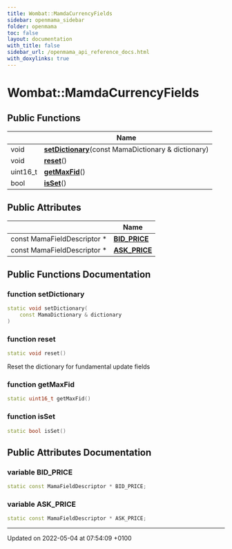 ```yaml
---
title: Wombat::MamdaCurrencyFields
sidebar: openmama_sidebar
folder: openmama
toc: false
layout: documentation
with_title: false
sidebar_url: /openmama_api_reference_docs.html
with_doxylinks: true
---
```


# Wombat::MamdaCurrencyFields





## Public Functions

|                | Name           |
| -------------- | -------------- |
| void | **[setDictionary](classWombat_1_1MamdaCurrencyFields.html#function-setdictionary)**(const MamaDictionary & dictionary) |
| void | **[reset](classWombat_1_1MamdaCurrencyFields.html#function-reset)**() |
| uint16_t | **[getMaxFid](classWombat_1_1MamdaCurrencyFields.html#function-getmaxfid)**() |
| bool | **[isSet](classWombat_1_1MamdaCurrencyFields.html#function-isset)**() |

## Public Attributes

|                | Name           |
| -------------- | -------------- |
| const MamaFieldDescriptor * | **[BID_PRICE](classWombat_1_1MamdaCurrencyFields.html#variable-bid-price)**  |
| const MamaFieldDescriptor * | **[ASK_PRICE](classWombat_1_1MamdaCurrencyFields.html#variable-ask-price)**  |

## Public Functions Documentation

### function setDictionary

```cpp
static void setDictionary(
    const MamaDictionary & dictionary
)
```


### function reset

```cpp
static void reset()
```


Reset the dictionary for fundamental update fields 


### function getMaxFid

```cpp
static uint16_t getMaxFid()
```


### function isSet

```cpp
static bool isSet()
```


## Public Attributes Documentation

### variable BID_PRICE

```cpp
static const MamaFieldDescriptor * BID_PRICE;
```


### variable ASK_PRICE

```cpp
static const MamaFieldDescriptor * ASK_PRICE;
```


-------------------------------

Updated on 2022-05-04 at 07:54:09 +0100